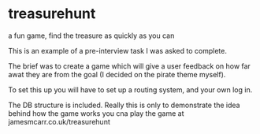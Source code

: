 # treasurehunt
a fun game, find the treasure as quickly as you can

This is an example of a pre-interview task I was asked to complete.

The brief was to create a game which will give a user feedback on how far awat they are
from the goal (I decided on the pirate theme myself).

To set this up you will have to set up a routing system, and your own log in.

The DB structure is included.  Really this is only to demonstrate the idea behind how the game works
you cna play the game at jamesmcarr.co.uk/treasurehunt
